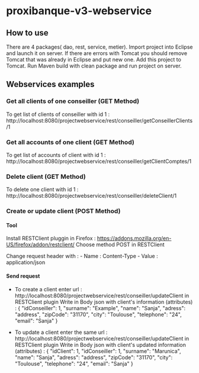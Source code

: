 # proxibanque-v3-webservice

## How to use
There are 4 packages( dao, rest, service, metier). Import project into Eclipse and launch it on server. 
If there are errors with Tomcat you should remove Tomcat that was already in Eclipse and put new one. Add this project to Tomcat.
Run Maven build with clean package and run project on server.

## Webservices examples

### Get all clients of one conseiller (GET Method)
To get list of clients of conseiller with id 1 :
http://localhost:8080/projectwebservice/rest/conseiller/getConseillerClients/1

### Get all accounts of one client (GET Method)
To get list of accounts of client with id 1 :
http://localhost:8080/projectwebservice/rest/conseiller/getClientComptes/1

### Delete client (GET Method)
To delete one client with id 1 :
http://localhost:8080/projectwebservice/rest/conseiller/deleteClient/1 

### Create or update client (POST Method)
#### Tool
Install RESTClient pluggin in Firefox : https://addons.mozilla.org/en-US/firefox/addon/restclient/
Choose method POST in RESTClient

Change request header with :
	- Name : Content-Type
	- Value : application/json
  
#### Send request
- To create a client enter url : http://localhost:8080/projectwebservice/rest/conseiller/updateClient in RESTClient plugin
Write in Body json with client's information (attributes) :
{
	"idConseiller": 1,
	"surname": "Example",
	"name": "Sanja",
	"adress": "address",
	"zipCode": "31170",
	"city": "Toulouse",
	"telephone": "24",
	"email": "Sanja"
}

- To update a client enter the same url : http://localhost:8080/projectwebservice/rest/conseiller/updateClient in RESTClient plugin
Write in Body json with client's updated information (attributes) :
{
	"idClient": 1,
	"idConseiller": 1,
	"surname": "Marunica",
	"name": "Sanja",
	"adress": "address",
	"zipCode": "31170",
	"city": "Toulouse",
	"telephone": "24",
	"email": "Sanja"
}
